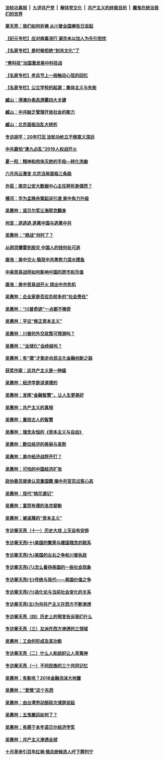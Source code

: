 ####  [法轮功真相](../../../../basic/blob/master/README.md?t=06250931) &nbsp;|&nbsp; [九评共产党](../../../../9ping.md/blob/master/README.md?t=06250931) &nbsp;|&nbsp; [解体党文化](../../../../jtdwh.md/blob/master/README.md?t=06250931)  &nbsp;|&nbsp; [共产主义的终极目的](../../../../gczydzjmd.md/blob/master/README.md?t=06250931) &nbsp;|&nbsp; [魔鬼在统治我们的世界](../../../../mgztzwmdsj.md/blob/master/README.md?t=06250931) 

#### [章天亮：我们如何祈祷 从川普全国祷告日说起](../pages/nsc423/n11944627.md?t=06250931) 

#### [【纪元专栏】应对病毒流行 渥京未以加人为先引担忧](../pages/nsc423/n11875714.md?t=06250931) 

#### [【名家专栏】是时候拒绝“封杀文化”了](../pages/nsc423/n11814093.md?t=06250931) 

#### [“黑科技”治国激发美中科技战](../pages/nsc423/n11638056.md?t=06250931) 

#### [【名家专栏】老兵节上一段触动心弦的回忆](../pages/nsc423/n11646016.md?t=06250931) 

#### [【名家专栏】公立学校的起源：集体主义与失败](../pages/nsc423/n11601833.md?t=06250931) 

#### [臧山：港澳办表态透露四大关键](../pages/nsc423/n11421628.md?t=06250931) 

#### [臧山：中共缺乏管理开放社会的能力](../pages/nsc423/n11407457.md?t=06250931) 

#### [臧山：北京面临治乱大转折](../pages/nsc423/n11406895.md?t=06250931) 

#### [专访胡平：20年打压 法轮功屹立不倒意义深远](../pages/nsc423/n11398800.md?t=06250931) 

#### [中共最怕“逢九必乱”2019人权战开火](../pages/nsc423/n11385248.md?t=06250931) 

#### [夏一阳：精神和肉体灭绝的手段—转化洗脑](../pages/nsc423/n11368250.md?t=06250931) 

#### [六月风云激变 北京当局面临三条路](../pages/nsc423/n11313668.md?t=06250931) 

#### [许茹：南京公安大数据中心主任猝死是偶然？](../pages/nsc423/n11064744.md?t=06250931) 

#### [横河：华为孟晚舟案起诉引渡 美中角力升级](../pages/nsc423/n11027230.md?t=06250931) 

#### [吴惠林：诺贝尔奖让海耶克翻身](../pages/nsc423/n10890049.md?t=06250931) 

#### [何坚：逃逃逃 逃离中国与逃离中共](../pages/nsc423/n10592891.md?t=06250931) 

#### [吴惠林：“商战”何时了？](../pages/nsc423/n10573558.md?t=06250931) 

#### [从网贷爆雷到股灾 中国人的钱何处可逃](../pages/nsc423/n10572800.md?t=06250931) 

#### [唐浩：美中交火 隐现中共黑势力混水摸鱼](../pages/nsc423/n10544040.md?t=06250931) 

#### [中美贸易战将如何影响中国的房市和币值](../pages/nsc423/n10543697.md?t=06250931) 

#### [唐浩：美中贸易战开火 烧出中共危机](../pages/nsc423/n10540126.md?t=06250931) 

#### [吴惠林：企业家是否应负较多的“社会责任”](../pages/nsc423/n10535022.md?t=06250931) 

#### [吴惠林：“川普奇迹”一点都不稀奇](../pages/nsc423/n10512808.md?t=06250931) 

#### [吴惠林：平议“修正资本主义”](../pages/nsc423/n10495724.md?t=06250931) 

#### [吴惠林：川普的外交政策可预测吗？](../pages/nsc423/n10462387.md?t=06250931) 

#### [吴惠林：“全球化”会终结吗？](../pages/nsc423/n10452838.md?t=06250931) 

#### [吴惠林：有“德”才能走向民主化金融创新之路](../pages/nsc423/n10432292.md?t=06250931) 

#### [获奖作家：这共产主义是一种癌](../pages/nsc423/n10431541.md?t=06250931) 

#### [吴惠林：经济学是讲道德的](../pages/nsc423/n10398014.md?t=06250931) 

#### [吴惠林：发挥“金融智慧”，让人生更美好](../pages/nsc423/n10375019.md?t=06250931) 

#### [吴惠林：共产主义的真相](../pages/nsc423/n10351394.md?t=06250931) 

#### [吴惠林：重拾古人的智慧](../pages/nsc423/n10337691.md?t=06250931) 

#### [吴惠林：理念永恒的《资本主义与自由》](../pages/nsc423/n10316274.md?t=06250931) 

#### [吴惠林：数位经济的美丽与哀愁](../pages/nsc423/n10292946.md?t=06250931) 

#### [吴惠林：美中经济战将开打？](../pages/nsc423/n10258825.md?t=06250931) 

#### [吴惠林：可怕的中国经济扩张](../pages/nsc423/n10219147.md?t=06250931) 

#### [政协委员提承认双重国籍 揭中共官员过客心态](../pages/nsc423/n10208809.md?t=06250931) 

#### [吴惠林：现代“桃花源记”](../pages/nsc423/n10185234.md?t=06250931) 

#### [吴惠林：富而有德的洛克斐勒](../pages/nsc423/n10142264.md?t=06250931) 

#### [吴惠林：被诬蔑的“资本主义”](../pages/nsc423/n10124816.md?t=06250931) 

#### [专访章天亮（十一）历史大戏 上天自有安排](../pages/nsc423/n10094905.md?t=06250931) 

#### [专访章天亮(十)美国的繁荣与建国理念的联系](../pages/nsc423/n10094899.md?t=06250931) 

#### [专访章天亮(九)美国的左右之争和川普执政](../pages/nsc423/n10094889.md?t=06250931) 

#### [专访章天亮(八)怎么看待美国的一些社会现象](../pages/nsc423/n10094857.md?t=06250931) 

#### [专访章天亮(七)传统与现代——美国价值之争](../pages/nsc423/n10093140.md?t=06250931) 

#### [专访章天亮(六)进化论与当前社会变化的关系](../pages/nsc423/n10092036.md?t=06250931) 

#### [专访章天亮(五)为何共产主义在西方不断渗透](../pages/nsc423/n10083620.md?t=06250931) 

#### [专访章天亮（四）历史上的预言告诉我们什么](../pages/nsc423/n10083606.md?t=06250931) 

#### [专访章天亮（三）左派在西方渗透的三领域](../pages/nsc423/n10081115.md?t=06250931) 

#### [吴惠林：工会的形成及其功能](../pages/nsc423/n10080633.md?t=06250931) 

#### [专访章天亮（二）什么人和组织让人背离神](../pages/nsc423/n10076637.md?t=06250931) 

#### [专访章天亮（一）不同民族的三个共同记忆](../pages/nsc423/n10074188.md?t=06250931) 

#### [吴惠林：有影呒？2018金融泡沫大地震](../pages/nsc423/n10040534.md?t=06250931) 

#### [吴惠林：“爱情”这个东西](../pages/nsc423/n10019423.md?t=06250931) 

#### [吴惠林：由台湾劳动部政次请辞说起](../pages/nsc423/n9979679.md?t=06250931) 

#### [吴惠林：五鬼搬运如何了？](../pages/nsc423/n9925338.md?t=06250931) 

#### [吴惠林：有感于本年诺贝尔经济学奖](../pages/nsc423/n9871883.md?t=06250931) 

#### [吴惠林：共产主义渗透全球](../pages/nsc423/n9812748.md?t=06250931) 

#### [十月革命引百年红祸 俄总统候选人吁下葬列宁](../pages/nsc423/n9810182.md?t=06250931) 

